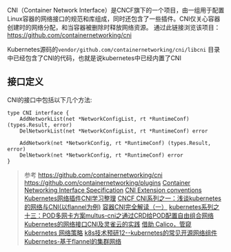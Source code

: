 CNI（Container Network Interface）是CNCF旗下的一个项目，由一组用于配置Linux容器的网络接口的规范和库组成，同时还包含了一些插件。CNI仅关心容器创建时的网络分配，和当容器被删除时释放网络资源。
通过此链接浏览该项目：https://github.com/containernetworking/cni

Kubernetes源码的`vendor/github.com/containernetworking/cni/libcni` 目录中已经包含了CNI的代码，也就是说kubernetes中已经内置了CNI

## 接口定义
CNI的接口中包括以下几个方法:
```
type CNI interface {
    AddNetworkList(net *NetworkConfigList, rt *RuntimeConf) (types.Result, error)
    DelNetworkList(net *NetworkConfigList, rt *RuntimeConf) error

    AddNetwork(net *NetworkConfig, rt *RuntimeConf) (types.Result, error)
    DelNetwork(net *NetworkConfig, rt *RuntimeConf) error
}
```


> 参考
https://github.com/containernetworking/cni
https://github.com/containernetworking/plugins
[Container Networking Interface Specification](https://github.com/containernetworking/cni/blob/master/SPEC.md#container-networking-interface-specification)
[CNI Extension conventions](https://github.com/containernetworking/cni/blob/master/CONVENTIONS.md)
[Kubernetes网络插件CNI学习整理](https://blog.csdn.net/u010129347/article/details/78800065)
[CNCF CNI系列之一：浅谈kubernetes的网络与CNI(以flannel为例)](https://blog.csdn.net/cloudvtech/article/details/79753123)
[容器CNI完全解读（一）](https://blog.csdn.net/u010278923/article/details/75229024)
[kubernetes系列之十三：POD多网卡方案multus-cni之通过CRD给POD配置自由组合网络](https://blog.csdn.net/cloudvtech/article/details/80238843)
[Kubernetes的网络接口CNI及灵雀云的实践](https://blog.csdn.net/alauda_andy/article/details/80132922)
[借助 Calico，管窥 Kubernetes 网络策略](https://blog.csdn.net/qq_34463875/article/details/62928676)
[k8s技术预研12--kubernetes的常见开源网络组件](https://blog.csdn.net/watermelonbig/article/details/80720378)
[Kubernetes-基于flannel的集群网络](https://www.kubernetes.org.cn/4105.html)